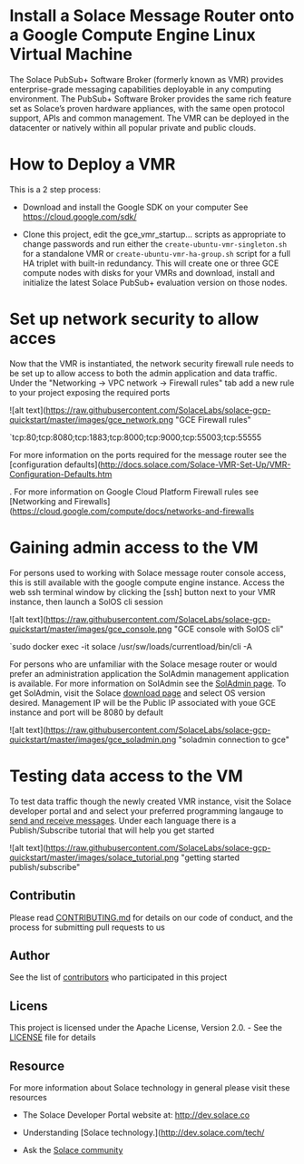 # Install a Solace Message Router onto a Google Compute Engine Linux Virtual Machine

The Solace PubSub+ Software Broker (formerly known as VMR) provides enterprise-grade messaging capabilities deployable in any computing environment. The PubSub+ Software Broker provides the same rich feature set as Solace’s proven hardware appliances, with the same open protocol support, APIs and common management. The VMR can be deployed in the datacenter or natively within all popular private and public clouds.

# How to Deploy a VMR
This is a 2 step process:

* Download and install the Google SDK on your computer
See https://cloud.google.com/sdk/

* Clone this project, edit the gce_vmr_startup... scripts as appropriate to change passwords and run either the `create-ubuntu-vmr-singleton.sh` for a standalone VMR or `create-ubuntu-vmr-ha-group.sh` script for a full HA 
triplet with built-in redundancy.
This will create one or three GCE compute nodes with disks for your VMRs and download, install and initialize the latest Solace PubSub+ evaluation version on those nodes.

# Set up network security to allow acces

Now that the VMR is instantiated, the network security firewall rule needs to be set up to allow access to both the admin application and data traffic.  Under the "Networking -> VPC network -> Firewall rules" tab add a new rule to your project exposing the required ports


![alt text](https://raw.githubusercontent.com/SolaceLabs/solace-gcp-quickstart/master/images/gce_network.png "GCE Firewall rules"

`tcp:80;tcp:8080;tcp:1883;tcp:8000;tcp:9000;tcp:55003;tcp:55555


For more information on the ports required for the message router see the [configuration defaults](http://docs.solace.com/Solace-VMR-Set-Up/VMR-Configuration-Defaults.htm

. For more information on Google Cloud Platform Firewall rules see [Networking and Firewalls](https://cloud.google.com/compute/docs/networks-and-firewalls


# Gaining admin access to the VM


For persons used to working with Solace message router console access, this is still available with the google compute engine instance.  Access the web ssh terminal window by clicking the [ssh] button next to your VMR instance,  then launch a SolOS cli session


![alt text](https://raw.githubusercontent.com/SolaceLabs/solace-gcp-quickstart/master/images/gce_console.png "GCE console with SolOS cli"

`sudo docker exec -it solace /usr/sw/loads/currentload/bin/cli -A


For persons who are unfamiliar with the Solace mesage router or would prefer an administration application the SolAdmin management application is available.  For more information on SolAdmin see the [SolAdmin page](http://dev.solace.com/tech/soladmin/).  To get SolAdmin, visit the Solace [download page](http://dev.solace.com/downloads/) and select OS version desired.  Management IP will be the Public IP associated with youe GCE instance and port will be 8080 by default


![alt text](https://raw.githubusercontent.com/SolaceLabs/solace-gcp-quickstart/master/images/gce_soladmin.png "soladmin connection to gce"


# Testing data access to the VM


To test data traffic though the newly created VMR instance, visit the Solace developer portal and and select your preferred programming langauge to [send and receive messages](http://dev.solace.com/get-started/send-receive-messages/). Under each language there is a Publish/Subscribe tutorial that will help you get started


![alt text](https://raw.githubusercontent.com/SolaceLabs/solace-gcp-quickstart/master/images/solace_tutorial.png "getting started publish/subscribe"


## Contributin


Please read [CONTRIBUTING.md](CONTRIBUTING.md) for details on our code of conduct, and the process for submitting pull requests to us


## Author


See the list of [contributors](https://github.com/SolaceLabs/solace-gcp-quickstart/graphs/contributors) who participated in this project


## Licens


This project is licensed under the Apache License, Version 2.0. - See the [LICENSE](LICENSE) file for details


## Resource


For more information about Solace technology in general please visit these resources


- The Solace Developer Portal website at: http://dev.solace.co

- Understanding [Solace technology.](http://dev.solace.com/tech/

- Ask the [Solace community](http://dev.solace.com/community/)
